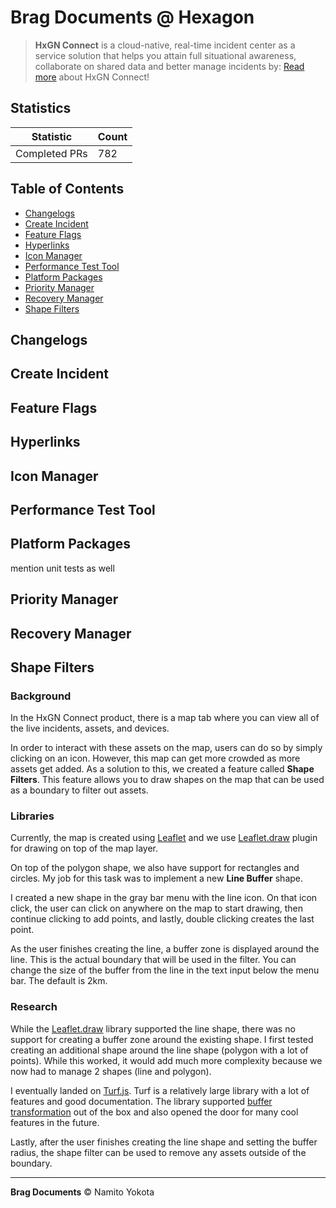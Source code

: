 # Brag Documents @ Hexagon

> **HxGN Connect** is a cloud-native, real-time incident center as a service solution that helps you attain full situational awareness, collaborate on shared data and better manage incidents by: [Read more](https://reimaginecollaboration.com/) about HxGN Connect!

## Statistics

| Statistic     | Count |
| ------------- | ----- |
| Completed PRs | 782   |

## Table of Contents

-   [Changelogs](#changelogs)
-   [Create Incident](#create-incident)
-   [Feature Flags](#feature-flags)
-   [Hyperlinks](#hyperlinks)
-   [Icon Manager](#icon-manager)
-   [Performance Test Tool](#performance-test-tool)
-   [Platform Packages](#platform-packages)
-   [Priority Manager](#priority-manager)
-   [Recovery Manager](#recovery-manager)
-   [Shape Filters](#shape-filters)

## Changelogs

## Create Incident

## Feature Flags

## Hyperlinks

## Icon Manager

## Performance Test Tool

## Platform Packages

mention unit tests as well

## Priority Manager

## Recovery Manager

## Shape Filters

### Background

In the HxGN Connect product, there is a map tab where you can view all of the live incidents, assets, and devices.

In order to interact with these assets on the map, users can do so by simply clicking on an icon. However, this map can get more crowded as more assets get added. As a solution to this, we created a feature called **Shape Filters**. This feature allows you to draw shapes on the map that can be used as a boundary to filter out assets.

### Libraries

Currently, the map is created using [Leaflet](https://github.com/Leaflet/Leaflet) and we use [Leaflet.draw](https://github.com/Leaflet/Leaflet.draw) plugin for drawing on top of the map layer.

On top of the polygon shape, we also have support for rectangles and circles. My job for this task was to implement a new **Line Buffer** shape.

I created a new shape in the gray bar menu with the line icon. On that icon click, the user can click on anywhere on the map to start drawing, then continue clicking to add points, and lastly, double clicking creates the last point.

As the user finishes creating the line, a buffer zone is displayed around the line. This is the actual boundary that will be used in the filter. You can change the size of the buffer from the line in the text input below the menu bar. The default is 2km.

### Research

While the [Leaflet.draw](https://github.com/Leaflet/Leaflet.draw) library supported the line shape, there was no support for creating a buffer zone around the existing shape. I first tested creating an additional shape around the line shape (polygon with a lot of points). While this worked, it would add much more complexity because we now had to manage 2 shapes (line and polygon).

I eventually landed on [Turf.js](https://turfjs.org/). Turf is a relatively large library with a lot of features and good documentation. The library supported [buffer transformation](https://turfjs.org/docs/#buffer) out of the box and also opened the door for many cool features in the future.

Lastly, after the user finishes creating the line shape and setting the buffer radius, the shape filter can be used to remove any assets outside of the boundary.

<hr />

**Brag Documents**
&copy; Namito Yokota
